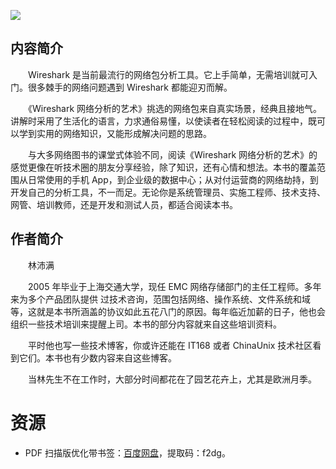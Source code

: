 ![](http://img3m0.ddimg.cn/68/12/23895500-1_u_4.jpg)

## 内容简介

　　Wireshark 是当前最流行的网络包分析工具。它上手简单，无需培训就可入门。很多棘手的网络问题遇到 Wireshark 都能迎刃而解。

　　《Wireshark 网络分析的艺术》挑选的网络包来自真实场景，经典且接地气。讲解时采用了生活化的语言，力求通俗易懂，以使读者在轻松阅读的过程中，既可以学到实用的网络知识，又能形成解决问题的思路。

　　与大多网络图书的课堂式体验不同，阅读《Wireshark 网络分析的艺术》的感觉更像在听技术圈的朋友分享经验，除了知识，还有心情和想法。本书的覆盖范围从日常使用的手机 App，到企业级的数据中心；从对付运营商的网络劫持，到开发自己的分析工具，不一而足。无论你是系统管理员、实施工程师、技术支持、网管、培训教师，还是开发和测试人员，都适合阅读本书。

## 作者简介

　　林沛满

　　2005 年毕业于上海交通大学，现任 EMC 网络存储部门的主任工程师。多年来为多个产品团队提供 过技术咨询，范围包括网络、操作系统、文件系统和域等，这就是本书所涵盖的协议如此五花八门的原因。每年临近加薪的日子，他也会组织一些技术培训来提醒上司。本书的部分内容就来自这些培训资料。

　　平时他也写一些技术博客，你或许还能在 IT168 或者 ChinaUnix 技术社区看到它们。本书也有少数内容来自这些博客。

　　当林先生不在工作时，大部分时间都花在了园艺花卉上，尤其是欧洲月季。

# 资源

* PDF 扫描版优化带书签：[百度网盘](https://pan.baidu.com/s/1EtMc0MqTPrBRXJ3Px5vlJg)，提取码：f2dg。
